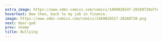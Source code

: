 ```yaml
---
extra_image: https://www.smbc-comics.com/comics/1469026547-20160720after.png
hovertext: Now then, back to my job in finance.
image: https://www.smbc-comics.com/comics/1469026527-20160720.png
next: dear-god
prev: shame
title: Bullying
---
```

